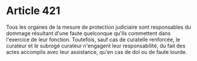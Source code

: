 # Article 421

Tous les organes de la mesure de protection judiciaire sont responsables du dommage résultant d'une faute quelconque qu'ils commettent dans l'exercice de leur fonction. Toutefois, sauf cas de curatelle renforcée, le curateur et le subrogé curateur n'engagent leur responsabilité, du fait des actes accomplis avec leur assistance, qu'en cas de dol ou de faute lourde.
